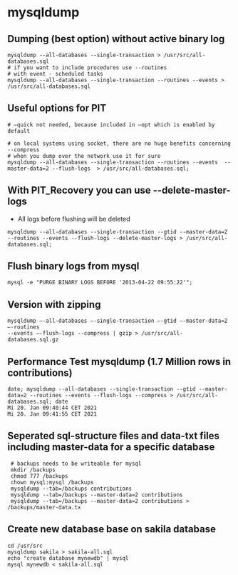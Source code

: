 # mysqldump 

## Dumping (best option) without active binary log 

```
mysqldump --all-databases --single-transaction > /usr/src/all-databases.sql
# if you want to include procedures use --routines 
# with event - scheduled tasks 
mysqldump --all-databases --single-transaction --routines --events > /usr/src/all-databases.sql
```

## Useful options for PIT 

```
# —quick not needed, because included in —opt which is enabled by default 

# on local systems using socket, there are no huge benefits concerning --compress
# when you dump over the network use it for sure 
mysqldump --all-databases --single-transaction --routines --events  --master-data=2 --flush-logs  > /usr/src/all-databases.sql;
```

## With PIT_Recovery you can use --delete-master-logs 

  * All logs before flushing will be deleted 
  
```
mysqldump --all-databases --single-transaction --gtid --master-data=2 --routines --events --flush-logs --delete-master-logs > /usr/src/all-databases.sql;
```

## Flush binary logs from mysql 

```
mysql -e "PURGE BINARY LOGS BEFORE '2013-04-22 09:55:22'";

```

## Version with zipping 

```
mysqldump —-all-databases —-single-transaction —-gtid —-master-data=2 —-routines 
--events —-flush-logs --compress | gzip > /usr/src/all-databases.sql.gz  
```

## Performance Test mysqldump (1.7 Million rows in contributions) 

```
date; mysqldump --all-databases --single-transaction --gtid --master-data=2 --routines --events --flush-logs --compress > /usr/src/all-databases.sql; date
Mi 20. Jan 09:40:44 CET 2021
Mi 20. Jan 09:41:55 CET 2021 
```

## Seperated sql-structure files and data-txt files including master-data for a specific database 

```
 # backups needs to be writeable for mysql 
 mkdir /backups
 chmod 777 /backups
 chown mysql:mysql /backups
 mysqldump --tab=/backups contributions
 mysqldump --tab=/backups --master-data=2 contributions
 mysqldump --tab=/backups --master-data=2 contributions > /backups/master-data.tx
```

## Create new database base on sakila database 

```
cd /usr/src
mysqldump sakila > sakila-all.sql 
echo "create database mynewdb" | mysql
mysql mynewdb < sakila-all.sql 
```
